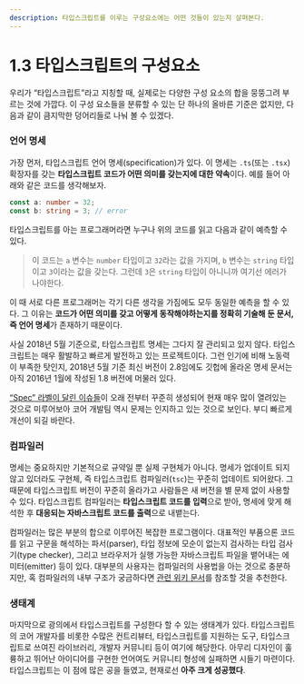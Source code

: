 ```yaml
---
description: 타입스크립트를 이루는 구성요소에는 어떤 것들이 있는지 살펴본다.
---
```


# 1.3 타입스크립트의 구성요소

우리가 “타입스크립트”라고 지칭할 때, 실제로는 다양한 구성 요소의 합을 뭉뚱그려 부르는 것에 가깝다. 이 구성 요소들을 분류할 수 있는 단 하나의 올바른 기준은 없지만, 다음과 같이 큼지막한 덩어리들로 나눠 볼 수 있겠다.

### 언어 **명세**

가장 먼저, 타입스크립트 언어 명세\(specification\)가 있다. 이 명세는 `.ts`\(또는 `.tsx`\) 확장자를 갖는 **타입스크립트 코드가 어떤 의미를 갖는지에 대한 약속**이다. 예를 들어 아래와 같은 코드를 생각해보자.

```typescript
const a: number = 32;
const b: string = 3; // error
```

타입스크립트를 아는 프로그래머라면 누구나 위의 코드를 읽고 다음과 같이 예측할 수 있다.

> 이 코드는 `a` 변수는 `number` 타입이고 `32`라는 값을 가지며, `b` 변수는 `string` 타입이고 `3`이라는 값을 갖는다. 그런데 `3`은 `string` 타입이 아니니까 여기선 에러가 나야한다.

이 때 서로 다른 프로그래머는 각기 다른 생각을 가짐에도 모두 동일한 예측을 할 수 있다. 그 이유는 **코드가 어떤 의미를 갖고 어떻게 동작해야하는지를 정확히 기술해 둔 문서, 즉 언어 명세**가 존재하기 때문이다.

사실 2018년 5월 기준으로, 타입스크립트 명세는 그다지 잘 관리되고 있지 않다. 타입스크립트는 매우 활발하고 빠르게 발전하고 있는 프로젝트이다. 그런 인기에 비해 노동력이 부족한 탓인지, 2018년 5월 기준 최신 버전이 2.8임에도 깃헙에 올라온 명세 문서는 아직 2016년 1월에 작성된 1.8 버전에 머물러 있다.

[“Spec” 라벨이 달린 이슈들](https://github.com/Microsoft/TypeScript/labels/Spec)이 오래 전부터 꾸준히 생성되어 현재 매우 많이 열려있는 것으로 미루어보아 코어 개발팀 역시 문제는 인지하고 있는 것으로 보인다. 부디 빠르게 개선이 되길 바란다.

### **컴파일러**

명세는 중요하지만 기본적으로 규약일 뿐 실제 구현체가 아니다. 명세가 업데이트 되지 않고 있더라도 구현체, 즉 타입스크립트 컴파일러\(`tsc`\)는 꾸준히 업데이트 되어왔다. 그 때문에 타입스크립트 버전이 꾸준히 올라가고 사람들은 새 버전을 별 문제 없이 사용할 수 있다. 타입스크립트 컴파일러는 **타입스크립트 코드를 입력**으로 받아, 명세에 맞게 해석한 후 **대응되는 자바스크립트 코드를 출력**으로 내뱉는다.

컴파일러는 많은 부분의 합으로 이루어진 복잡한 프로그램이다. 대표적인 부품으론 코드를 읽고 구문을 해석하는 파서\(parser\), 타입 정보에 모순이 없는지 검사하는 타입 검사기\(type checker\), 그리고 브라우저가 실행 가능한 자바스크립트 파일을 뱉어내는 에미터\(emitter\) 등이 있다. 대부분의 사용자는 컴파일러의 사용법을 아는 것으로 충분하지만, 혹 컴파일러의 내부 구조가 궁금하다면 [관련 위키 문서](https://github.com/Microsoft/TypeScript/wiki/Architectural-Overview)를 참조할 것을 추천한다.

### **생태계**

마지막으로 광의에서 타입스크립트를 구성한다 할 수 있는 생태계가 있다. 타입스크립트의 코어 개발자를 비롯한 수많은 컨트리뷰터, 타입스크립트를 지원하는 도구, 타입스크립트로 쓰여진 라이브러리, 개발자 커뮤니티 등이 여기에 해당한다. 아무리 디자인이 훌륭하고 뛰어난 아이디어를 구현한 언어여도 커뮤니티 형성에 실패하면 시들기 마련이다. 타입스크립트는 이 점에 많은 공을 들였고, 현재로선 **아주 크게 성공했다**.

